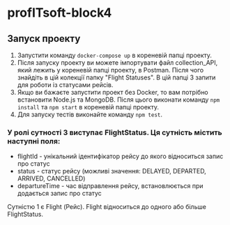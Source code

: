 # profITsoft-block4

## Запуск проекту
1. Запустити команду `docker-compose up` в кореневій папці проекту.
2. Після запуску проекту ви можете імпортувати файл collection_API, який лежить у кореневій папці проекту, в Postman. 
Після чого знайдіть в цій колекції папку "Flight Statuses". В цій папці 3 запити для роботи із статусами рейсів.
3. Якщо ви бажаєте запустити проект без Docker, то вам потрібно встановити Node.js та MongoDB. Після цього виконати команду `npm install` та `npm start` в кореневій папці проекту.
4. Для запуску тестів виконайте команду `npm test`.

### У ролі сутності 3 виступає FlightStatus. Ця сутність містить наступні поля:
- flightId - унікальний ідентифікатор рейсу до якого відноситься запис про статус
- status - статус рейсу (можливі значення: DELAYED, DEPARTED, ARRIVED, CANCELLED)
- departureTime - час відправлення рейсу, встановлюється при додається запис про статус

Сутністю 1 є Flight (Рейс). Flight відноситься до одного або більше FlightStatus.